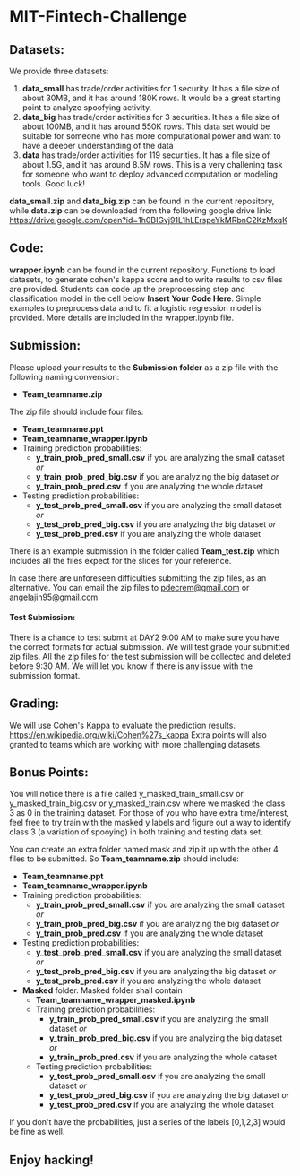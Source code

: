 # MIT-Fintech-Challenge

## Datasets:
We provide three datasets:
1. **data_small** has trade/order activities for 1 security. It has a file size of about 30MB, and it has around 180K rows. It would be a great starting point to analyze spoofying activity. 
2. **data_big** has trade/order activities for 3 securities. It has a file size of about 100MB, and it has around 550K rows. This data set would be suitable for someone who has more computational power and want to have a deeper understanding of the data
3. **data** has trade/order activities for 119 securities. It has a file size of about 1.5G, and it has around 8.5M rows. This is a very challening task for someone who want to deploy advanced computation or modeling tools. Good luck!

**data_small.zip** and **data_big.zip** can be found in the current repository, while **data.zip** can be downloaded from the following google drive link: https://drive.google.com/open?id=1h0BIGvj91L1hLErspeYkMRbnC2KzMxqK

## Code:
**wrapper.ipynb** can be found in the current repository. Functions to load datasets, to generate cohen's kappa score and to write results to csv files are provided. Students can code up the preprocessing step and classification model in the cell below **Insert Your Code Here**. Simple examples to preprocess data and to fit a logistic regression model is provided. More details are included in the wrapper.ipynb file. 

## Submission:
Please upload your results to the **Submission folder** as a zip file with the following naming convension:
* **Team_teamname.zip** 

The zip file should include four files:
* **Team_teamname.ppt**
* **Team_teamname_wrapper.ipynb**
* Training prediction probabilities:
  * **y_train_prob_pred_small.csv** if you are analyzing the small dataset
  *or*
  * **y_train_prob_pred_big.csv** if you are analyzing the big dataset
  *or*
  * **y_train_prob_pred.csv** if you are analyzing the whole dataset
* Testing prediction probabilities:
  * **y_test_prob_pred_small.csv** if you are analyzing the small dataset
  *or*
  * **y_test_prob_pred_big.csv** if you are analyzing the big dataset
  *or*
  * **y_test_prob_pred.csv** if you are analyzing the whole dataset

There is an example submission in the folder called **Team_test.zip** which includes all the files expect for the slides for your reference.

In case there are unforeseen difficulties submitting the zip files, as an alternative. You can email the zip files to pdecrem@gmail.com or angelajin95@gmail.com

#### Test Submission: 
There is a chance to test submit at DAY2 9:00 AM to make sure you have the correct formats for actual submission. We will test grade your submitted zip files. All the zip files for the test submission will be collected and deleted before 9:30 AM. We will let you know if there is any issue with the submission format.

## Grading:
We will use Cohen's Kappa to evaluate the prediction results. https://en.wikipedia.org/wiki/Cohen%27s_kappa Extra points will also granted to teams which are working with more challenging datasets. 

## Bonus Points:
You will notice there is a file called y_masked_train_small.csv or y_masked_train_big.csv or y_masked_train.csv where we masked the class 3 as 0 in the training dataset. For those of you who have extra time/interest, feel free to try train with the masked y labels and figure out a way to identify class 3 (a variation of spooying) in both training and testing data set. 

You can create an extra folder named mask and zip it up with the other 4 files to be submitted. So **Team_teamname.zip** should include:
* **Team_teamname.ppt**
* **Team_teamname_wrapper.ipynb**
* Training prediction probabilities:
    * **y_train_prob_pred_small.csv** if you are analyzing the small dataset
    *or*
    * **y_train_prob_pred_big.csv** if you are analyzing the big dataset
    *or*
    * **y_train_prob_pred.csv** if you are analyzing the whole dataset
* Testing prediction probabilities:
  * **y_test_prob_pred_small.csv** if you are analyzing the small dataset
  *or*
  * **y_test_prob_pred_big.csv** if you are analyzing the big dataset
  *or*
  * **y_test_prob_pred.csv** if you are analyzing the whole dataset
* **Masked** folder. Masked folder shall contain
  * **Team_teamname_wrapper_masked.ipynb**
  * Training prediction probabilities:
    * **y_train_prob_pred_small.csv** if you are analyzing the small dataset
    *or*
    * **y_train_prob_pred_big.csv** if you are analyzing the big dataset
    *or*
    * **y_train_prob_pred.csv** if you are analyzing the whole dataset
  * Testing prediction probabilities:
    * **y_test_prob_pred_small.csv** if you are analyzing the small dataset
    *or*
    * **y_test_prob_pred_big.csv** if you are analyzing the big dataset
    *or*
    * **y_test_prob_pred.csv** if you are analyzing the whole dataset

If you don't have the probabilities, just a series of the labels \[0,1,2,3\] would be fine as well.

## Enjoy hacking!
